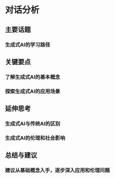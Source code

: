 # 对话分析
## 主要话题
### 生成式AI的学习路径
## 关键要点
### 了解生成式AI的基本概念
### 探索生成式AI的应用场景
## 延伸思考
### 生成式AI与传统AI的区别
### 生成式AI的伦理和社会影响
## 总结与建议
### 建议从基础概念入手，逐步深入应用和伦理问题